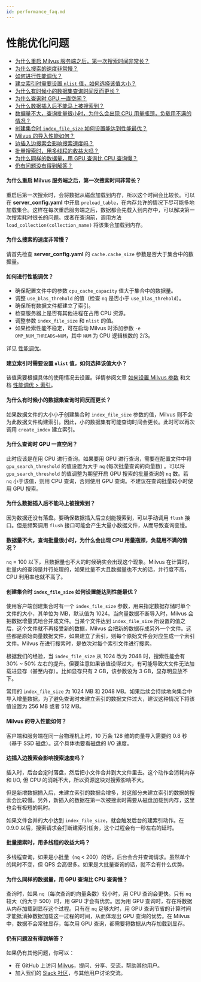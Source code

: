 ```yaml
---
id: performance_faq.md
---
```


# 性能优化问题

<!-- TOC -->

- [为什么重启 Milvus 服务端之后，第一次搜索时间非常长？](#为什么重启-milvus-服务端之后第一次搜索时间非常长)            
- [为什么搜索的速度非常慢？](#为什么搜索的速度非常慢)            
- [如何进行性能调优？](#如何进行性能调优)           
- [建立索引时需要设置 `nlist` 值，如何选择该值大小？](#建立索引时需要设置-nlist-值如何选择该值大小)            
- [为什么有时候小的数据集查询时间反而更长？](#为什么有时候小的数据集查询时间反而更长)             
- [为什么查询时 GPU 一直空闲？](#为什么查询时-gpu-一直空闲)            
- [为什么数据插入后不能马上被搜索到？](#为什么数据插入后不能马上被搜索到)          
- [数据量不大，查询批量很小时，为什么会出现 CPU 用量瓶颈，负载用不满的情况？](#数据量不大查询批量很小时为什么会出现-cpu-用量瓶颈负载用不满的情况)         
- [创建集合时 `index_file_size` 如何设置能达到性能最优？](#创建集合时-index_file_size-如何设置能达到性能最优)            
- [Milvus 的导入性能如何？](#milvus-的导入性能如何)             
- [边插入边搜索会影响搜索速度吗？](#边插入边搜索会影响搜索速度吗)             
- [批量搜索时，用多线程的收益大吗？](#批量搜索时用多线程的收益大吗)             
- [为什么同样的数据量，用 GPU 查询比 CPU 查询慢？](#为什么同样的数据量用-gpu-查询比-cpu-查询慢)
- [仍有问题没有得到解答？](#仍有问题没有得到解答)


<!-- /TOC -->


#### 为什么重启 Milvus 服务端之后，第一次搜索时间非常长？

重启后第一次搜索时，会将数据从磁盘加载到内存，所以这个时间会比较长。可以在 **server_config.yaml** 中开启 `preload_table`，在内存允许的情况下尽可能多地加载集合。这样在每次重启服务端之后，数据都会先载入到内存中，可以解决第一次搜索耗时很长的问题。或者在查询前，调用方法 `load_collection(collection_name)` 将该集合加载到内存。


#### 为什么搜索的速度非常慢？

请首先检查 **server_config.yaml** 的 `cache.cache_size` 参数是否大于集合中的数据量。

#### 如何进行性能调优？

- 确保配置文件中的参数 `cpu_cache_capacity` 值大于集合中的数据量。
- 调整 `use_blas_threhold` 的值（检查 `nq` 是否小于 `use_blas_threhold`）。
- 确保所有数据文件都建立了索引。
- 检查服务器上是否有其他进程在占用 CPU 资源。
- 调整参数 `index_file_size` 和 `nlist` 的值。
- 如果检索性能不稳定，可在启动 Milvus 时添加参数 `-e OMP_NUM_THREADS=NUM`，其中 `NUM` 为 CPU 逻辑核数的 2/3。

详见 [性能调优](tuning.md)。

#### 建立索引时需要设置 `nlist` 值，如何选择该值大小？

该值需要根据具体的使用情况去设置。详情参阅文章 [如何设置 Milvus 参数](https://www.milvus.io/cn/blogs/2020-2-16-api-setting.md) 和文档 [性能调优 > 索引](tuning.md#索引)。

#### 为什么有时候小的数据集查询时间反而更长？

如果数据文件的大小小于创建集合时 `index_file_size` 参数的值，Milvus 则不会为此数据文件构建索引。因此，小的数据集有可能查询时间会更长。此时可以再次调用 `create_index` 建立索引。


#### 为什么查询时 GPU 一直空闲？

此时应该是在用 CPU 进行查询。如果要用 GPU 进行查询，需要在配置文件中将 `gpu_search_threshold` 的值设置为大于 `nq` (每次批量查询的向量数) 。可以将 `gpu_search_threshold` 的值调整为期望开启 GPU 搜索的批量查询的 `nq` 数。若 `nq` 小于该值，则用 CPU 查询，否则使用 GPU 查询。不建议在查询批量较小时使用 GPU 搜索。

#### 为什么数据插入后不能马上被搜索到？

因为数据还没有落盘。要确保数据插入后立刻能搜索到，可以手动调用 `flush` 接口。但是频繁调用 `flush` 接口可能会产生大量小数据文件，从而导致查询变慢。


#### 数据量不大，查询批量很小时，为什么会出现 CPU 用量瓶颈，负载用不满的情况？

`nq` = 100 以下，且数据量也不大的时候确实会出现这个现象。Milvus 在计算时，批量内的查询是并行处理的，如果批量不大且数据量也不大的话，并行度不高，CPU 利用率也就不高了。

#### 创建集合时 `index_file_size` 如何设置能达到性能最优？

使用客户端创建集合时有一个 `index_file_size` 参数，用来指定数据存储时单个文件的大小，其单位为 MB，默认值为 1024。当向量数据不断导入时，Milvus 会把数据增量式地合并成文件。当某个文件达到 `index_file_size` 所设置的值之后，这个文件就不再接受新的数据，Milvus 会把新的数据存成另外一个文件。这些都是原始向量数据文件，如果建立了索引，则每个原始文件会对应生成一个索引文件。Milvus 在进行搜索时，是依次对每个索引文件进行搜索。

根据我们的经验，当 `index_file_size` 从 1024 改为 2048 时，搜索性能会有 30% ~ 50% 左右的提升。但要注意如果该值设得过大，有可能导致大文件无法加载进显存（甚至内存）。比如显存只有 2 GB，该参数设为 3 GB，显存明显放不下。

常用的 `index_file_size` 为 1024 MB 和 2048 MB。如果后续会持续地向集合中导入增量数据，为了避免查询时未建立索引的数据文件过大，建议这种情况下将该值设置为 256 MB 或者 512 MB。

#### Milvus 的导入性能如何？

客户端和服务端在同一台物理机上时，10 万条 128 维的向量导入需要约 0.8 秒（基于 SSD 磁盘）。这个具体也要看磁盘的 I/O 速度。

#### 边插入边搜索会影响搜索速度吗？

插入时，后台会定时落盘，然后把小文件合并到大文件里去。这个动作会消耗内存和 I/O, 但 CPU 的消耗不大，所以资源这块对搜索影响不大。

但是新增数据插入后，未建立索引的数据会增多，对这部分未建立索引的数据的搜索会比较慢。另外，新插入的数据在第一次被搜索时需要从磁盘加载到内存，这里也会有极短的耗时。

如果文件合并的大小达到 `index_file_size`，就会触发后台的建索引动作。在 0.9.0 以后，搜索请求会打断建索引任务，这个过程会有一秒左右的延时。

#### 批量搜索时，用多线程的收益大吗？

多线程查询，如果是小批量（`nq` < 200）的话，后台会合并查询请求。虽然单个的耗时不变，但 QPS 会高很多。如果是大批量查询的话，就不会有什么优势。

#### 为什么同样的数据量，用 GPU 查询比 CPU 查询慢？

查询时，如果 `nq`（每次查询的向量条数）较小时，用 CPU 查询会更快。只有 `nq` 较大（约大于 500）时，用 GPU 才会有优势。因为用 GPU 查询时，存在将数据从内存加载到显存这个过程。只有在 `nq` 足够大时，用 GPU 查询节省的计算时间才能抵消掉数据加载这一过程的时间，从而体现出 GPU 查询的优势。在 Milvus 中，数据不会常驻显存，每次用 GPU 查询，都需要将数据从内存加载到显存。





#### 仍有问题没有得到解答？

如果仍有其他问题，你可以：

- 在 GitHub 上访问 [Milvus](https://github.com/milvus-io/milvus/issues)，提问、分享、交流，帮助其他用户。
- 加入我们的 [Slack 社区](https://join.slack.com/t/milvusio/shared_invite/enQtNzY1OTQ0NDI3NjMzLWNmYmM1NmNjOTQ5MGI5NDhhYmRhMGU5M2NhNzhhMDMzY2MzNDdlYjM5ODQ5MmE3ODFlYzU3YjJkNmVlNDQ2ZTk)，与其他用户讨论交流。